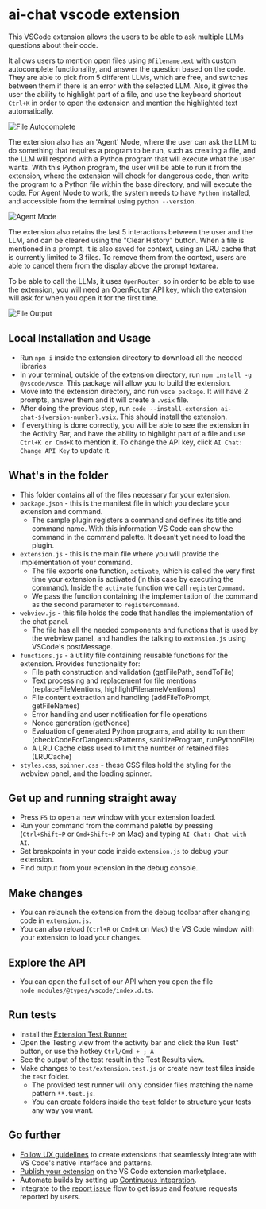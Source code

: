 # ai-chat vscode extension

This VSCode extension allows the users to be able to ask multiple LLMs questions about their code. 

It allows users to mention open files using `@filename.ext` with custom autocomplete functionality, and answer the question based on the code. They are able to pick from 5 different LLMs, which are free, and switches between them if there is an error with the selected LLM. Also, it gives the user the ability to highlight part of a file, and use the keyboard shortcut `Ctrl+K` in order to open the extension and mention the highlighted text automatically.


![File Autocomplete](https://i.imgur.com/kxoblg6.png)


The extension also has an 'Agent' Mode, where the user can ask the LLM to do something that requires a program to be run, such as creating a file, and the LLM will respond with a Python program that will execute what the user wants. With this Python program, the user will be able to run it from the extension, where the extension will check for dangerous code, then write the program to a Python file within the base directory, and will execute the code. For Agent Mode to work, the system needs to have `Python` installed, and accessible from the terminal using `python --version`.


![Agent Mode](https://i.imgur.com/tUTP5F8.png)


The extension also retains the last 5 interactions between the user and the LLM, and can be cleared using the "Clear History" button. When a file is mentioned in a prompt, it is also saved for context, using an LRU cache that is currently limited to 3 files. To remove them from the context, users are able to cancel them from the display above the prompt textarea.

To be able to call the LLMs, it uses `OpenRouter`, so in order to be able to use the extension, you will need an OpenRouter API key, which the extension will ask for when you open it for the first time.


![File Output](https://i.imgur.com/uCOJMvD.png)


## Local Installation and Usage

* Run `npm i` inside the extension directory to download all the needed libraries
* In your terminal, outside of the extension directory, run `npm install -g @vscode/vsce`. This package will allow you to build the extension.
* Move into the extension directory, and run `vsce package`. It will have 2 prompts, answer them and it will create a `.vsix` file.
* After doing the previous step, run `code --install-extension ai-chat-${version-number}.vsix`. This should install the extension.
* If everything is done correctly, you will be able to see the extension in the Activity Bar, and have the ability to highlight part of a file and use `Ctrl+K or Cmd+K` to mention it. To change the API key, click `AI Chat: Change API Key` to update it.

## What's in the folder

* This folder contains all of the files necessary for your extension.
* `package.json` - this is the manifest file in which you declare your extension and command.
  * The sample plugin registers a command and defines its title and command name. With this information VS Code can show the command in the command palette. It doesn’t yet need to load the plugin.
* `extension.js` - this is the main file where you will provide the implementation of your command.
  * The file exports one function, `activate`, which is called the very first time your extension is activated (in this case by executing the command). Inside the `activate` function we call `registerCommand`.
  * We pass the function containing the implementation of the command as the second parameter to `registerCommand`.
* `webview.js` - this file holds the code that handles the implementation of the chat panel.
  * The file has all the needed components and functions that is used by the webview panel, and handles the talking to `extension.js` using VSCode's postMessage.
* `functions.js` - a utility file containing reusable functions for the extension. Provides functionality for:
  * File path construction and validation (getFilePath, sendToFile)
  * Text processing and replacement for file mentions (replaceFileMentions, highlightFilenameMentions)
  * File content extraction and handling (addFileToPrompt, getFileNames)
  * Error handling and user notification for file operations
  * Nonce generation (getNonce)
  * Evaluation of generated Python programs, and ability to run them (checkCodeForDangerousPatterns, sanitizeProgram, runPythonFile)
  * A LRU Cache class used to limit the number of retained files (LRUCache)
* `styles.css`, `spinner.css` - these CSS files hold the styling for the webview panel, and the loading spinner.

## Get up and running straight away

* Press `F5` to open a new window with your extension loaded.
* Run your command from the command palette by pressing (`Ctrl+Shift+P` or `Cmd+Shift+P` on Mac) and typing `AI Chat: Chat with AI`.
* Set breakpoints in your code inside `extension.js` to debug your extension.
* Find output from your extension in the debug console..

## Make changes

* You can relaunch the extension from the debug toolbar after changing code in `extension.js`.
* You can also reload (`Ctrl+R` or `Cmd+R` on Mac) the VS Code window with your extension to load your changes.

## Explore the API

* You can open the full set of our API when you open the file `node_modules/@types/vscode/index.d.ts`.

## Run tests

* Install the [Extension Test Runner](https://marketplace.visualstudio.com/items?itemName=ms-vscode.extension-test-runner)
* Open the Testing view from the activity bar and click the Run Test" button, or use the hotkey `Ctrl/Cmd + ; A`
* See the output of the test result in the Test Results view.
* Make changes to `test/extension.test.js` or create new test files inside the `test` folder.
  * The provided test runner will only consider files matching the name pattern `**.test.js`.
  * You can create folders inside the `test` folder to structure your tests any way you want.

## Go further

 * [Follow UX guidelines](https://code.visualstudio.com/api/ux-guidelines/overview) to create extensions that seamlessly integrate with VS Code's native interface and patterns.
 * [Publish your extension](https://code.visualstudio.com/api/working-with-extensions/publishing-extension) on the VS Code extension marketplace.
 * Automate builds by setting up [Continuous Integration](https://code.visualstudio.com/api/working-with-extensions/continuous-integration).
 * Integrate to the [report issue](https://code.visualstudio.com/api/get-started/wrapping-up#issue-reporting) flow to get issue and feature requests reported by users.
